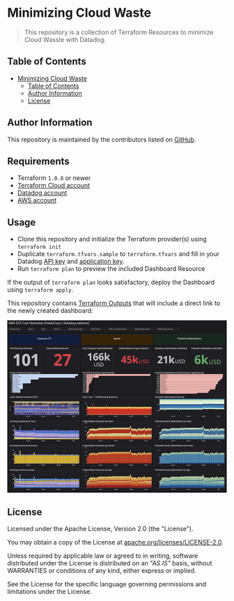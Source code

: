 # Minimizing Cloud Waste

> This repository is a collection of Terraform Resources to minimize Cloud Wasste with Datadog.

## Table of Contents

- [Minimizing Cloud Waste](#minimizing-cloud-waste)
  - [Table of Contents](#table-of-contents)
  - [Author Information](#author-information)
  - [License](#license)

## Author Information

This repository is maintained by the contributors listed on [GitHub](https://github.com/ksatirli/minimizing-cloud-waste/graphs/contributors).

## Requirements

* Terraform `1.0.8` or newer
* [Terraform Cloud account](https://app.terraform.io/signup/account)
* [Datadog account](https://app.datadoghq.com/signup)
* [AWS account](https://portal.aws.amazon.com/billing/signup)

## Usage

* Clone this repository and initialize the Terraform provider(s) using `terraform init`
* Duplicate `terraform.tfvars.sample` to `terraform.tfvars` and fill in your Datadog [API key](https://app.datadoghq.com/account/settings#api) and [application key](https://app.datadoghq.com/access/application-keys).
* Run `terraform plan` to preview the included Dashboard Resource

If the output of `terraform plan` looks satisfactory, deploy the Dashboard using `terraform apply`.

This repository contains [Terraform Outputs](https://www.terraform.io/docs/language/values/outputs.html) that will include a direct link to the newly created dashboard:

![Minimize Cloud Waste with Terraform and Datadog](images/dashboard.png)

## License

Licensed under the Apache License, Version 2.0 (the "License").

You may obtain a copy of the License at [apache.org/licenses/LICENSE-2.0](http://www.apache.org/licenses/LICENSE-2.0).

Unless required by applicable law or agreed to in writing, software distributed under the License is distributed on an _"AS IS"_ basis, without WARRANTIES or conditions of any kind, either express or implied.

See the License for the specific language governing permissions and limitations under the License.
